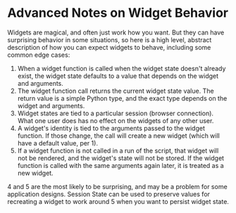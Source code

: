 # Advanced Notes on Widget Behavior

Widgets are magical, and often just work how you want. But they can have surprising behavior in some situations, so here is a high level, abstract description of how you can expect widgets to behave, including some common edge cases:

1. When a widget function is called when the widget state doesn't already exist, the widget state defaults to a value that depends on the widget and arguments.
2. The widget function call returns the current widget state value. The return value is a simple Python type, and the exact type depends on the widget and arguments.
3. Widget states are tied to a particular session (browser connection). What one user does has no effect on the widgets of any other user.
4. A widget's identity is tied to the arguments passed to the widget function. If those change, the call will create a new widget (which will have a default value, per 1).
5. If a widget function is not called in a run of the script, that widget will not be rendered, and the widget's state will not be stored. If the widget function is called with the same arguments again later, it is treated as a new widget.

4 and 5 are the most likely to be surprising, and may be a problem for some application designs. Session State can be used to preserve values for recreating a widget to work around 5 when you want to persist widget state.
